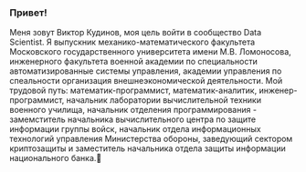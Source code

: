 ### Привет!
Меня зовут Виктор Кудинов, моя цель войти в сообщество Data Scientist.
Я выпускник механико-математического факультета Московского государственного университета имени М.В. Ломоносова, инженерного факультета военной академии по специальности автоматизированные системы управления, академии управления по спеальности организация внешнеэкономической деятельности. Мой трудовой путь: математик-программист, математик-аналитик, инженер-программист, начальник лаборатории вычислительной техники военного училища, начальник отделения программирования - замемститель начальника вычислительного центра по защите информации группы войск, начальник отдела информационных технологий управления Министерства обороны, заведующий сектором криптозащиты и заместитель начальника отдела защиты информации национального банка.👋

<!--
**viborku/viborku** is a ✨ _special_ ✨ repository because its `README.md` (this file) appears on your GitHub profile.

Here are some ideas to get you started:

- 🔭 I’m currently working on ...
- 🌱 I’m currently learning ...
- 👯 I’m looking to collaborate on ...
- 🤔 I’m looking for help with ...
- 💬 Ask me about ...
- 📫 How to reach me: ...
- 😄 Pronouns: ...
- ⚡ Fun fact: ...
-->
